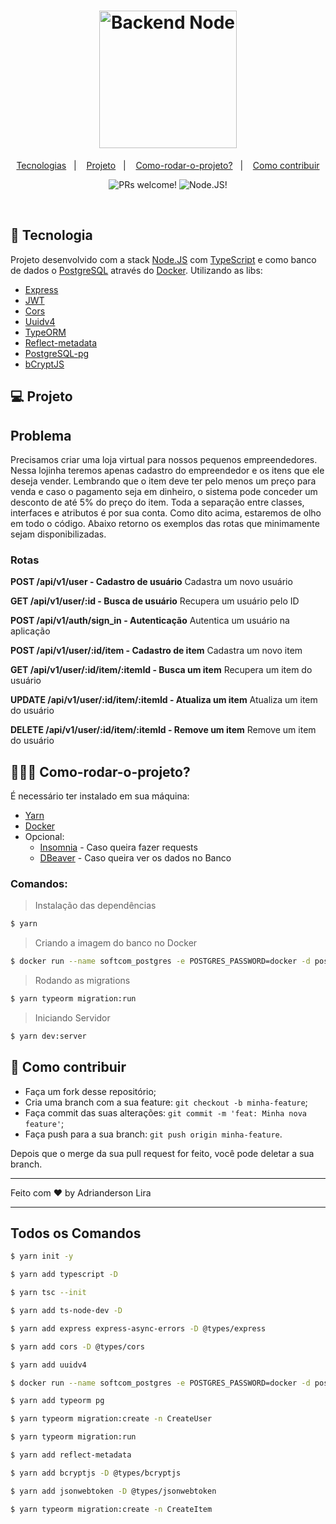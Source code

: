 <h1 align="center" width="100%" height="300px" background="#000">
    <img alt="Backend Node" title="Backend Node" src="https://upload.wikimedia.org/wikipedia/commons/thumb/d/d9/Node.js_logo.svg/1200px-Node.js_logo.svg.png" width="220px" />
</h1>

<p align="center">
  <a href="#-tecnologia">Tecnologias</a>&nbsp;&nbsp;&nbsp;|&nbsp;&nbsp;&nbsp;
  <a href="#-projeto">Projeto</a>&nbsp;&nbsp;&nbsp;|&nbsp;&nbsp;&nbsp;
  <a href="#-Como-rodar-o-projeto?">Como-rodar-o-projeto?</a>&nbsp;&nbsp;&nbsp;|&nbsp;&nbsp;&nbsp;
  <a href="#-como-contribuir">Como contribuir</a>
</p>

<p align="center">
 <img src="https://img.shields.io/static/v1?label=PRs&message=welcome&color=7159c1&labelColor=000000" alt="PRs welcome!" />

 <img src="https://img.shields.io/static/v1?label=JS&message=Node&color=3E863D&labelColor=000000" alt="Node.JS!" />
</p>

<br>

## 🚀 Tecnologia

Projeto desenvolvido com a stack [Node.JS](https://nodejs.org/en/) com [TypeScript](https://www.typescriptlang.org/docs/home.html) e como banco de dados o [PostgreSQL](https://www.postgresql.org/docs/) através do [Docker](https://docs.docker.com/get-started/). Utilizando as libs: 

- [Express](https://expressjs.com/pt-br/api.html)
- [JWT](https://jwt.io/introduction/)
- [Cors](https://developer.mozilla.org/pt-BR/docs/Web/HTTP/Controle_Acesso_CORS)
- [Uuidv4](https://www.npmjs.com/package/uuidv4)
- [TypeORM](https://typeorm.io/#/)
- [Reflect-metadata](https://rbuckton.github.io/reflect-metadata/)
- [PostgreSQL-pg]()
- [bCryptJS](https://www.npmjs.com/package/bcryptjs)

## 💻 Projeto

## Problema

Precisamos criar uma loja virtual para nossos pequenos empreendedores. Nessa lojinha teremos apenas cadastro do empreendedor e os itens que ele deseja vender. Lembrando que o item deve ter pelo menos um preço para venda e caso o pagamento seja em dinheiro, o sistema pode conceder um desconto de até 5% do preço do item.
Toda a separação entre classes, interfaces e atributos é por sua conta. Como dito acima, estaremos de olho em todo o código.
Abaixo retorno os exemplos das rotas que minimamente sejam disponibilizadas.

### Rotas

**POST /api/v1/user - Cadastro de usuário**
Cadastra um novo usuário

**GET /api/v1/user/:id - Busca de usuário**
Recupera um usuário pelo ID

**POST /api/v1/auth/sign_in - Autenticação**
Autentica um usuário na aplicação

**POST /api/v1/user/:id/item - Cadastro de item**
Cadastra um novo item

**GET /api/v1/user/:id/item/:itemId - Busca um item**
Recupera um item do usuário

**UPDATE /api/v1/user/:id/item/:itemId - Atualiza um item**
Atualiza um item do usuário

**DELETE /api/v1/user/:id/item/:itemId - Remove um item**
Remove um item do usuário

## 👨🏻‍💻 Como-rodar-o-projeto?

É necessário ter instalado em sua máquina: 
- [Yarn](https://classic.yarnpkg.com/en/docs/getting-started)
- [Docker](https://docs.docker.com/get-started/)
- Opcional:
    - [Insomnia](https://support.insomnia.rest/category/9-getting-started) - Caso queira fazer requests
    - [DBeaver](https://dbeaver.com/docs/dbeaver.pdf) - Caso queira ver os dados no Banco

### Comandos: 

> Instalação das dependências
```bash
$ yarn
```

> Criando a imagem do banco no Docker
```bash
$ docker run --name softcom_postgres -e POSTGRES_PASSWORD=docker -d postgres
```

> Rodando as migrations
```bash
$ yarn typeorm migration:run
```

> Iniciando Servidor
```bash
$ yarn dev:server
```

## 🤔 Como contribuir

- Faça um fork desse repositório;
- Cria uma branch com a sua feature: `git checkout -b minha-feature`;
- Faça commit das suas alterações: `git commit -m 'feat: Minha nova feature'`;
- Faça push para a sua branch: `git push origin minha-feature`.

Depois que o merge da sua pull request for feito, você pode deletar a sua branch.

---

Feito com ♥ by Adrianderson Lira 

---

## Todos os Comandos 

```bash
$ yarn init -y
```
```bash
$ yarn add typescript -D
```
```bash
$ yarn tsc --init
```
```bash
$ yarn add ts-node-dev -D
```
```bash
$ yarn add express express-async-errors -D @types/express 
```
```bash
$ yarn add cors -D @types/cors
```
```bash
$ yarn add uuidv4
```
```bash
$ docker run --name softcom_postgres -e POSTGRES_PASSWORD=docker -d postgres
```
```bash
$ yarn add typeorm pg
```
```bash
$ yarn typeorm migration:create -n CreateUser
```
```bash
$ yarn typeorm migration:run
```
```bash
$ yarn add reflect-metadata
```
```bash
$ yarn add bcryptjs -D @types/bcryptjs
```
```bash
$ yarn add jsonwebtoken -D @types/jsonwebtoken
```
```bash
$ yarn typeorm migration:create -n CreateItem
```
